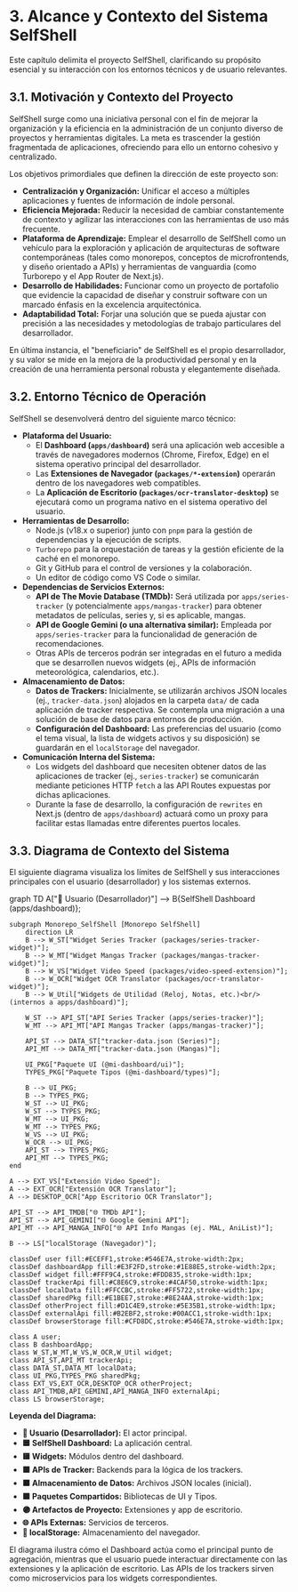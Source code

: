 # 3. Alcance y Contexto del Sistema SelfShell

Este capítulo delimita el proyecto SelfShell, clarificando su propósito esencial y su interacción con los entornos técnicos y de usuario relevantes.

## 3.1. Motivación y Contexto del Proyecto

SelfShell surge como una iniciativa personal con el fin de mejorar la organización y la eficiencia en la administración de un conjunto diverso de proyectos y herramientas digitales. La meta es trascender la gestión fragmentada de aplicaciones, ofreciendo para ello un entorno cohesivo y centralizado.

Los objetivos primordiales que definen la dirección de este proyecto son:

* **Centralización y Organización:** Unificar el acceso a múltiples aplicaciones y fuentes de información de índole personal.
* **Eficiencia Mejorada:** Reducir la necesidad de cambiar constantemente de contexto y agilizar las interacciones con las herramientas de uso más frecuente.
* **Plataforma de Aprendizaje:** Emplear el desarrollo de SelfShell como un vehículo para la exploración y aplicación de arquitecturas de software contemporáneas (tales como monorepos, conceptos de microfrontends, y diseño orientado a APIs) y herramientas de vanguardia (como Turborepo y el App Router de Next.js).
* **Desarrollo de Habilidades:** Funcionar como un proyecto de portafolio que evidencie la capacidad de diseñar y construir software con un marcado énfasis en la excelencia arquitectónica.
* **Adaptabilidad Total:** Forjar una solución que se pueda ajustar con precisión a las necesidades y metodologías de trabajo particulares del desarrollador.

En última instancia, el "beneficiario" de SelfShell es el propio desarrollador, y su valor se mide en la mejora de la productividad personal y en la creación de una herramienta personal robusta y elegantemente diseñada.

## 3.2. Entorno Técnico de Operación

SelfShell se desenvolverá dentro del siguiente marco técnico:

* **Plataforma del Usuario:**
    * El **Dashboard (`apps/dashboard`)** será una aplicación web accesible a través de navegadores modernos (Chrome, Firefox, Edge) en el sistema operativo principal del desarrollador.
    * Las **Extensiones de Navegador (`packages/*-extension`)** operarán dentro de los navegadores web compatibles.
    * La **Aplicación de Escritorio (`packages/ocr-translator-desktop`)** se ejecutará como un programa nativo en el sistema operativo del usuario.
* **Herramientas de Desarrollo:**
    * Node.js (v18.x o superior) junto con `pnpm` para la gestión de dependencias y la ejecución de scripts.
    * `Turborepo` para la orquestación de tareas y la gestión eficiente de la caché en el monorepo.
    * Git y GitHub para el control de versiones y la colaboración.
    * Un editor de código como VS Code o similar.
* **Dependencias de Servicios Externos:**
    * **API de The Movie Database (TMDb):** Será utilizada por `apps/series-tracker` (y potencialmente `apps/mangas-tracker`) para obtener metadatos de películas, series y, si es aplicable, mangas.
    * **API de Google Gemini (o una alternativa similar):** Empleada por `apps/series-tracker` para la funcionalidad de generación de recomendaciones.
    * Otras APIs de terceros podrán ser integradas en el futuro a medida que se desarrollen nuevos widgets (ej., APIs de información meteorológica, calendarios, etc.).
* **Almacenamiento de Datos:**
    * **Datos de Trackers:** Inicialmente, se utilizarán archivos JSON locales (ej., `tracker-data.json`) alojados en la carpeta `data/` de cada aplicación de tracker respectiva. Se contempla una migración a una solución de base de datos para entornos de producción.
    * **Configuración del Dashboard:** Las preferencias del usuario (como el tema visual, la lista de widgets activos y su disposición) se guardarán en el `localStorage` del navegador.
* **Comunicación Interna del Sistema:**
    * Los widgets del dashboard que necesiten obtener datos de las aplicaciones de tracker (ej., `series-tracker`) se comunicarán mediante peticiones HTTP `fetch` a las API Routes expuestas por dichas aplicaciones.
    * Durante la fase de desarrollo, la configuración de `rewrites` en Next.js (dentro de `apps/dashboard`) actuará como un proxy para facilitar estas llamadas entre diferentes puertos locales.

## 3.3. Diagrama de Contexto del Sistema

El siguiente diagrama visualiza los límites de SelfShell y sus interacciones principales con el usuario (desarrollador) y los sistemas externos.

<div class="mermaid">
graph TD
    A["👤 Usuario (Desarrollador)"] --> B{SelfShell Dashboard (apps/dashboard)};

    subgraph Monorepo_SelfShell [Monorepo SelfShell]
        direction LR
        B --> W_ST["Widget Series Tracker (packages/series-tracker-widget)"];
        B --> W_MT["Widget Mangas Tracker (packages/mangas-tracker-widget)"];
        B --> W_VS["Widget Video Speed (packages/video-speed-extension)"];
        B --> W_OCR["Widget OCR Translator (packages/ocr-translator-widget)"];
        B --> W_Util["Widgets de Utilidad (Reloj, Notas, etc.)<br/>(internos a apps/dashboard)"];

        W_ST --> API_ST["API Series Tracker (apps/series-tracker)"];
        W_MT --> API_MT["API Mangas Tracker (apps/mangas-tracker)"];

        API_ST --> DATA_ST["tracker-data.json (Series)"];
        API_MT --> DATA_MT["tracker-data.json (Mangas)"];

        UI_PKG["Paquete UI (@mi-dashboard/ui)"];
        TYPES_PKG["Paquete Tipos (@mi-dashboard/types)"];
        
        B --> UI_PKG;
        B --> TYPES_PKG;
        W_ST --> UI_PKG;
        W_ST --> TYPES_PKG;
        W_MT --> UI_PKG;
        W_MT --> TYPES_PKG;
        W_VS --> UI_PKG;
        W_OCR --> UI_PKG;
        API_ST --> TYPES_PKG;
        API_MT --> TYPES_PKG;
    end

    A --> EXT_VS["Extensión Video Speed"];
    A --> EXT_OCR["Extensión OCR Translator"];
    A --> DESKTOP_OCR["App Escritorio OCR Translator"];
    
    API_ST --> API_TMDB["🌐 TMDb API"];
    API_ST --> API_GEMINI["🌐 Google Gemini API"];
    API_MT --> API_MANGA_INFO["🌐 API Info Mangas (ej. MAL, AniList)"];

    B --> LS["localStorage (Navegador)"];

    classDef user fill:#ECEFF1,stroke:#546E7A,stroke-width:2px;
    classDef dashboardApp fill:#E3F2FD,stroke:#1E88E5,stroke-width:2px;
    classDef widget fill:#FFF9C4,stroke:#FDD835,stroke-width:1px;
    classDef trackerApi fill:#C8E6C9,stroke:#4CAF50,stroke-width:1px;
    classDef localData fill:#FFCCBC,stroke:#FF5722,stroke-width:1px;
    classDef sharedPkg fill:#E1BEE7,stroke:#8E24AA,stroke-width:1px;
    classDef otherProject fill:#D1C4E9,stroke:#5E35B1,stroke-width:1px;
    classDef externalApi fill:#B2EBF2,stroke:#00ACC1,stroke-width:1px;
    classDef browserStorage fill:#CFD8DC,stroke:#546E7A,stroke-width:1px;

    class A user;
    class B dashboardApp;
    class W_ST,W_MT,W_VS,W_OCR,W_Util widget;
    class API_ST,API_MT trackerApi;
    class DATA_ST,DATA_MT localData;
    class UI_PKG,TYPES_PKG sharedPkg;
    class EXT_VS,EXT_OCR,DESKTOP_OCR otherProject;
    class API_TMDB,API_GEMINI,API_MANGA_INFO externalApi;
    class LS browserStorage;
</div>

**Leyenda del Diagrama:**

* **👤 Usuario (Desarrollador):** El actor principal.
* **🟦 SelfShell Dashboard:** La aplicación central.
* **🟨 Widgets:** Módulos dentro del dashboard.
* **🟩 APIs de Tracker:** Backends para la lógica de los trackers.
* **🟧 Almacenamiento de Datos:** Archivos JSON locales (inicial).
* **🟪 Paquetes Compartidos:** Bibliotecas de UI y Tipos.
* **🟣 Artefactos de Proyecto:** Extensiones y app de escritorio.
* **🌐 APIs Externas:** Servicios de terceros.
* **🔘 localStorage:** Almacenamiento del navegador.

El diagrama ilustra cómo el Dashboard actúa como el principal punto de agregación, mientras que el usuario puede interactuar directamente con las extensiones y la aplicación de escritorio. Las APIs de los trackers sirven como microservicios para los widgets correspondientes.

<script type="module">
  import mermaid from 'https://cdn.jsdelivr.net/npm/mermaid@10/dist/mermaid.esm.min.mjs';
  mermaid.initialize({ startOnLoad: true });
</script>